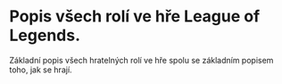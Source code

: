 # Popis všech rolí ve hře League of Legends.
Základní popis všech hratelných rolí ve hře spolu se základním popisem toho, jak se hrají.
